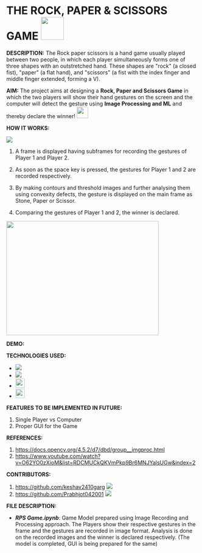 # THE ROCK, PAPER & SCISSORS GAME <img src="https://user-images.githubusercontent.com/65656071/126960759-5970a7e6-4995-4161-b7c0-f0dd74c802fb.png" width="60" height="60">

**DESCRIPTION:** The Rock paper scissors is a hand game usually played between two people, in which each player simultaneously forms one of three shapes with an outstretched hand. These shapes are "rock" (a closed fist), "paper" (a flat hand), and "scissors" (a fist with the index finger and middle finger extended, forming a V). 

**AIM:** The project aims at designing a **Rock, Paper and Scissors Game** in which the two players will show their hand gestures on the screen and the computer will detect the gesture using **Image Processing and ML** and thereby declare the winner!    <img src="https://user-images.githubusercontent.com/65656071/126972741-ca6653e0-9c5e-4f7c-84cf-e3f0bc2d02ed.png" width="30" height="30">

**HOW IT WORKS:** 

<img src="https://user-images.githubusercontent.com/55792010/123235437-7d5b1b00-d4f9-11eb-97fc-1e4555b131a1.png">

1. A frame is displayed having subframes for recording the gestures of Player 1 and Player 2.

2. As soon as the space key is pressed, the gestures for Player 1 and 2 are recorded respectively.

3. By making contours and threshold images and further analysing them using convexity defects, the gesture is displayed on the main frame as Stone, Paper or Scissor.

4. Comparing the gestures of Player 1 and 2, the winner is  declared.

<img src="https://user-images.githubusercontent.com/65656071/126974445-1424d1e5-9c01-4abf-8f55-a2e3a7c5b475.png" width="400" height="300">

**DEMO:**

**TECHNOLOGIES USED:** 
- <img src="https://img.shields.io/badge/Python-3776AB?style=for-the-badge&logo=python&logoColor=white" />
- <img src="https://img.shields.io/badge/OpenCV-27338e?style=for-the-badge&logo=OpenCV&logoColor=white"/>
- <img src="https://img.shields.io/badge/-MACHINE LEARNING-blue" height="24"/>
- <img src="https://img.shields.io/badge/-NUMPY LIBRARY-blue" height="24"/>

**FEATURES TO BE IMPLEMENTED IN FUTURE:**
1. Single Player vs Computer
2. Proper GUI for the Game

**REFERENCES:**
1. https://docs.opencv.org/4.5.2/d7/dbd/group__imgproc.html
2. https://www.youtube.com/watch?v=O62YO0zXioM&list=RDCMUCkQKVmPkp9Br6MNJYalsUGw&index=2

**CONTRIBUTORS:**
1. https://github.com/keshav2410garg <img src="https://img.shields.io/github/followers/keshav2410garg?label=Follow&style=social">
2. https://github.com/Prabhjot042001 <img src="https://img.shields.io/github/followers/Prabhjot042001?label=Follow&style=social">

**FILE DESCRIPTION:**
- ***RPS Game.ipynb***: Game Model prepared using Image Recording and Processing approach. The Players show their respective gestures in the frame and the gestures are recorded in image format. Analysis is done on the recorded images and the winner is declared respectively. (The model is completed, GUI is being prepared for the same)


